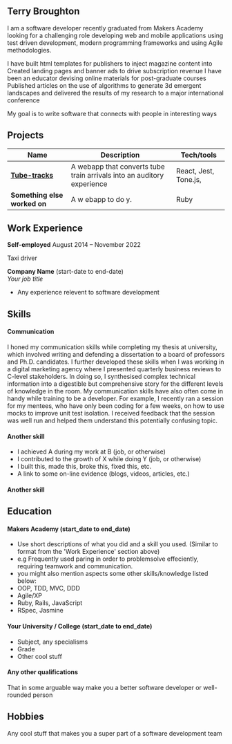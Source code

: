 ## Terry Broughton

I am a software developer recently graduated from Makers Academy looking for a challenging role developing web and mobile applications using test driven development, modern programming frameworks and using Agile methodologies.

I have built html templates for publishers to inject magazine content into
Created landing pages and banner ads to drive subscription revenue
I have been an educator devising online materials for post-graduate courses
Published articles on the use of algorithms to generate 3d emergent landscapes and delivered the results of my research to a major international conference

My goal is to write software that connects with people in interesting ways

## Projects

| Name                                                      | Description                                                            | Tech/tools            |
| --------------------------------------------------------- | ---------------------------------------------------------------------- | --------------------- |
| **[Tube-tracks](https://github.com/abodian/tube-tracks)** | A webapp that converts tube train arrivals into an auditory experience | React, Jest, Tone.js, |
| **Something else worked on**                              | A w ebapp to do y.                                                     | Ruby                  |

## Work Experience

**Self-employed** August 2014 – November 2022

Taxi driver

**Company Name** (start-date to end-date)  
_Your job title_

- Any experience relevent to software development

## Skills

#### Communication

I honed my communication skills while completing my thesis at university, which involved writing and defending a dissertation to a board of professors and Ph.D. candidates. I further developed these skills when I was working in a digital marketing agency where I presented quarterly business reviews to C-level stakeholders. In doing so, I synthesised complex technical information into a digestible but comprehensive story for the different levels of knowledge in the room. My communication skills have also often come in handy while training to be a developer. For example, I recently ran a session for my mentees, who have only been coding for a few weeks, on how to use mocks to improve unit test isolation. I received feedback that the session was well run and helped them understand this potentially confusing topic.

#### Another skill

- I achieved A during my work at B (job, or otherwise)
- I contributed to the growth of X while doing Y (job, or otherwise)
- I built this, made this, broke this, fixed this, etc.
- A link to some on-line evidence (blogs, videos, articles, etc.)

#### Another skill

## Education

#### Makers Academy (start_date to end_date)

- Use short descriptions of what you did and a skill you used. (Similar to format from the 'Work Experience' section above)
- e.g Frequently used paring in order to problemsolve effeciently, requiring teamwork and communication.
- you might also mention aspects some other skills/knowledge listed below:
- OOP, TDD, MVC, DDD
- Agile/XP
- Ruby, Rails, JavaScript
- RSpec, Jasmine

#### Your University / College (start_date to end_date)

- Subject, any specialisms
- Grade
- Other cool stuff

#### Any other qualifications

That in some arguable way make you a better software developer or well-rounded person

## Hobbies

Any cool stuff that makes you a super part of a software development team
